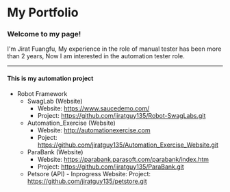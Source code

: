 # My Portfolio
### Welcome to my page!   
I'm Jirat Fuangfu, My experience in the role of manual tester has been more than 2 years, Now I am interested in the automation tester role.  

---
#### This is my automation project
- Robot Framework
  - SwagLab (Website)
    - Website: https://www.saucedemo.com/
    - Project: https://github.com/jiratguy135/Robot-SwagLabs.git
  - Automation_Exercise (Website)
    - Website: http://automationexercise.com
    - Poject: https://github.com/jiratguy135/Automation_Exercise_Website.git   
  - ParaBank (Website)
    - Website: https://parabank.parasoft.com/parabank/index.htm
    - Project: https://github.com/jiratguy135/ParaBank.git
  - Petsore (API) - Inprogress
      Website:
      Project: https://github.com/jiratguy135/petstore.git
